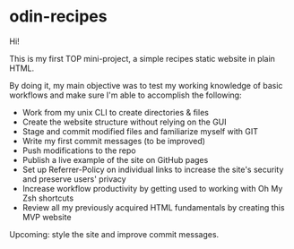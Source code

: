 # odin-recipes

Hi!

This is my first TOP mini-project, a simple recipes static website in plain HTML.

By doing it, my main objective was to test my working knowledge of basic workflows and make sure I'm able to accomplish the following:
<ul>
    <li>Work from my unix CLI to create directories & files</li>
    <li>Create the website structure without relying on the GUI</li> 
    <li>Stage and commit modified files and familiarize myself with GIT</li>
    <li>Write my first commit messages (to be improved)</li> 
    <li>Push modifications to the repo</li>
    <li>Publish a live example of the site on GitHub pages</li>
    <li>Set up Referrer-Policy on individual links to increase the site's security and preserve users' privacy</li>
    <li>Increase workflow productivity by getting used to working with Oh My Zsh shortcuts</li> 
    <li>Review all my previously acquired HTML fundamentals by creating this MVP website</li> 
</ul>
Upcoming: style the site and improve commit messages.